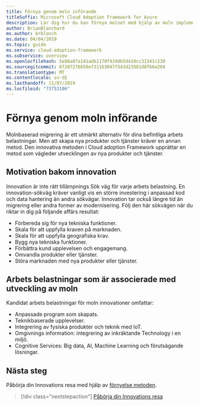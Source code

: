 ```yaml
---
title: Förnya genom moln införande
titleSuffix: Microsoft Cloud Adoption Framework for Azure
description: Lär dig hur du kan förnya molnet med hjälp av moln implementerings ramverket.
author: BrianBlanchard
ms.author: brblanch
ms.date: 04/04/2019
ms.topic: guide
ms.service: cloud-adoption-framework
ms.subservice: overview
ms.openlocfilehash: 5e88a87a141adb1170f419db5d410cc31341c230
ms.sourcegitcommit: 6f287276650e731163047f543d23581d8fb6e204
ms.translationtype: MT
ms.contentlocale: sv-SE
ms.lasthandoff: 11/07/2019
ms.locfileid: "73753106"
---
```

# <a name="innovate-through-cloud-adoption"></a>Förnya genom moln införande

Molnbaserad migrering är ett utmärkt alternativ för dina befintliga arbets belastningar. Men att skapa nya produkter och tjänster kräver en annan metod. Den innovativa metoden i Cloud adoption Framework upprättar en metod som vägleder utvecklingen av nya produkter och tjänster.

## <a name="motivations-behind-innovation"></a>Motivation bakom innovation

Innovation är inte rätt tillämpnings Sök väg för varje arbets belastning. En innovation-sökväg kräver vanligt vis en större investering i anpassad kod och data hantering än andra sökvägar. Innovation tar också längre tid än migrering eller andra former av modernisering. Följ den här sökvägen när du riktar in dig på följande affärs resultat:

- Förbereda sig för nya tekniska funktioner.
- Skala för att uppfylla kraven på marknaden.
- Skala för att uppfylla geografiska krav.
- Bygg nya tekniska funktioner.
- Förbättra kund upplevelsen och engagemang.
- Omvandla produkter eller tjänster.
- Störa marknaden med nya produkter eller tjänster.

## <a name="workloads-associated-with-cloud-innovation"></a>Arbets belastningar som är associerade med utveckling av moln

Kandidat arbets belastningar för moln innovationer omfattar:

- Anpassade program som skapats.
- Teknikbaserade upplevelser.
- Integrering av fysiska produkter och teknik med IoT.
- Omgivnings information: integrering av inkräktande Technology i en miljö.
- Cognitive Services: Big data, AI, Machine Learning och förutsägande lösningar.

## <a name="next-steps"></a>Nästa steg

Påbörja din Innovations resa med hjälp av [förnyelse metoden](../innovate/index.md).

> [!div class="nextstepaction"]
> [Påbörja din Innovations resa](../innovate/index.md)
